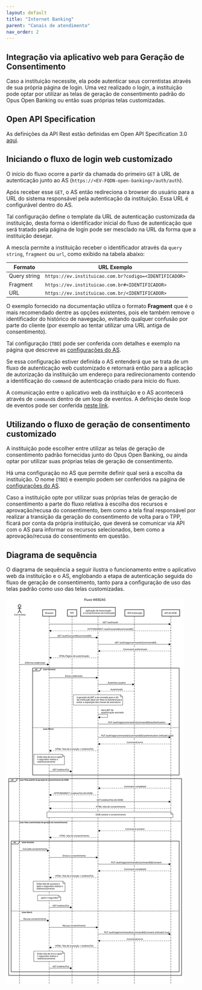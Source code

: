 ```yaml
---
layout: default
title: "Internet Banking"
parent: "Canais de atendimento"
nav_order: 2
---
```


## Integração via aplicativo web para Geração de Consentimento

Caso a instituição necessite, ela pode autenticar seus correntistas através
de sua própria página de login. Uma vez realizado o login, a instituição pode
optar por utilizar as telas de geração de consentimento padrão do Opus Open
Banking ou então suas próprias telas customizadas.

## Open API Specification

As definições da API Rest estão definidas em Open API Specification 3.0 [aqui](../oas-webapp2as.yaml).

## Iniciando o fluxo de login web customizado

O início do fluxo ocorre a partir da chamada do primeiro `GET` à URL de
autenticação junto ao AS (`https://<EV-FQDN-open-banking>/auth/auth`).

Após receber esse `GET`, o AS então redireciona o browser do usuário para a
URL do sistema responsável pela autenticação da instituição. Essa URL é
configurável dentro do AS.

Tal configuração define o template da URL de autenticação
customizada da instituição, desta forma o identificador inicial
do fluxo de autenticação que será tratado pela página de login pode ser
mesclado na URL da forma que a instituição desejar.

A mescla permite a instituição receber o identificador através da `query string`,
`fragment` ou `url`, como exibido na tabela abaixo:

| Formato      | URL Exemplo                                            |
| ------------ | ------------------------------------------------------ |
| Query string | `https://ev.instituicao.com.br?codigo=<IDENTIFICADOR>` |
| Fragment     | `https://ev.instituicao.com.br#<IDENTIFICADOR>`        |
| URL          | `https://ev.instituicao.com.br/<IDENTIFICADOR>`        |

 O exemplo fornecido na documentação utiliza o formato **Fragment** que é o mais
 recomendado dentre as opções existentes, pois ele também remove o identificador
 do histórico de navegação, evitando qualquer confusão por parte do cliente (por
 exemplo ao tentar utilizar uma URL antiga de consentimento).

Tal configuração (`TBD`) pode ser conferida com detalhes e exemplo na página que
descreve as [configurações do AS](../deploy/oob-authorization-server/readme.md).

Se essa configuração estiver definida o AS entenderá que se trata de um fluxo
de autenticação web customizado e retornará então para a aplicação de
autorização da instituição um endereço para redirecionamento contendo a
identificação do `command` de autenticação criado para início do fluxo.

A comunicação entre o aplicativo web da instituição e o AS acontecerá através
de `command`s dentro de um loop de eventos. A definição deste loop de eventos
pode ser conferida [neste link](../loop-comandos.md).

## Utilizando o fluxo de geração de consentimento customizado

A instituição pode escolher entre utilizar as telas de geração de consentimento
padrão fornecidas junto do Opus Open Banking, ou ainda optar por utilizar suas
próprias telas de geração de consentimento.

Há uma configuração no AS que permite definir qual será a escolha da instituição.
O nome (`TBD`) e exemplo podem ser conferidos na página de
[configurações do AS](../deploy/oob-authorization-server/readme.md).

Caso a instituição opte por utilizar suas próprias telas de geração de consentimento
a parte do fluxo relativa à escolha dos recursos e aprovação/recusa do
consentimento, bem como a tela final responsável por realizar a transição da
geração do consentimento de volta para o TPP, ficará por conta da própria
instituição, que deverá se comunicar via API com o AS para informar os recursos
selecionados, bem como a aprovação/recusa do consentimento em questão.

## Diagrama de sequência

O diagrama de sequência a seguir ilustra o funcionamento entre o aplicativo web da
instituição e o AS, englobando a etapa de autenticação seguida do fluxo de geração
de consentimento, tanto para a configuração de uso das telas padrão como uso das
telas customizadas.

![Diagrama de sequência](images/sequencia-web2as.svg)
